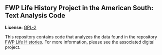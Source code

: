 ## FWP Life History Project in the American South: Text Analysis Code

**License:** [GPL-2](https://opensource.org/licenses/GPL-2.1)

This repository contains code that analyzes the data found in the repository
[FWP Life Histories](https://github.com/statsmaths/fwp-life-histories). For
more information, please see the associated digital project.
